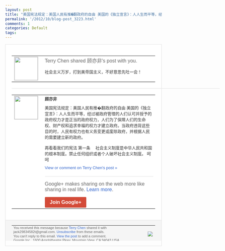 ```yaml
---
layout: post
title: "美国宪法规定：美国人民有推�翻政府的自由 美国的《独立宣言》：人人生而平等，经过..."
permalink: '/2012/10/blog-post_3223.html'
comments: 1
categories: Default
tags: 
---
```

<div style="border:solid 1px #dfdfdf;color:#686868;font:13px Arial"><div style="background-color:#fff;padding:20px;"><table cellpadding="0" cellspacing="0"><tr><td style="padding-right:15px;vertical-align:top"><a href="https://plus.google.com/_/notifications/emlink?emrecipient=110200756825219614165&amp;emid=CID2wsKj_7ICFYJZcAodazQAAA&amp;path=%2F108643996575278738906&amp;dt=1350175453927&amp;uob=8"><img height="75" src="https://lh3.googleusercontent.com/-KKRGTyJ5Bl0/AAAAAAAAAAI/AAAAAAAAEEY/jllxqER5dCk/s75-c-k-a/photo.jpg" style="border:solid 1px #cccccc;" width="75"/></a></td><td style="width:578px;color:#333;font:13px Arial;vertical-align:top"><div style="color:#686868;font:16px Arial;padding-bottom:15px">Terry Chen shared 顾亦非's post with you.</div><div style="padding-bottom:10px">社会主义万岁，打到美帝国主义，不好意思先<wbr/>吐一会！</div></td></tr></table><div style="margin:20px 0;border-bottom:solid 1px #dfdfdf;width:670px"></div><table cellpadding="0" cellspacing="0"><tr><td style="padding-right:15px;vertical-align:top"><a href="https://plus.google.com/_/notifications/emlink?emrecipient=110200756825219614165&amp;emid=CID2wsKj_7ICFYJZcAodazQAAA&amp;path=%2F115805963486816854054&amp;dt=1350175453927&amp;uob=8"><img height="75" src="https://lh4.googleusercontent.com/-ywU1ipwPJwc/AAAAAAAAAAI/AAAAAAAAAB4/7PuIg54IWyA/s75-c-k-a/photo.jpg" style="border:solid 1px #cccccc;" width="75"/></a></td><td style="width:578px;color:#333;font:13px Arial;vertical-align:top"><div style="font-weight:bold;padding-bottom:10px">顾亦非</div><div style="padding-bottom:10px">美国宪法规定：美国人民有推�翻政府的自由 美国的《独立宣言》：人人生而平等，经过被<wbr/>政府管理的人们认可并授予的政府权力才是正<wbr/>当的政府权力，人们为了保障人们的生命权、<wbr/>财产权和追求幸福的权力才建立政府。当政府<wbr/>违背这些目的时，人民有权力也有义务变更或<wbr/>废除政府，并根据人民的需要建立新的政府。<wbr/>&nbsp;<br/><br/>再看看我们的宪法 第一条　 社会主义制度是中华人民共和国的根本制度。<wbr/>禁止任何组织或者个人破坏社会主义制度。 呵呵</div><a href="https://plus.google.com/_/notifications/emlink?emrecipient=110200756825219614165&amp;emid=CID2wsKj_7ICFYJZcAodazQAAA&amp;path=%2F108643996575278738906%2Fposts%2F42uMwvwcHSQ%3Fgpinv%3DAMIXal8MfYZ4a3S4RosGxbIuD5c7QiN9F5nE8AQzoJzibUDHfj-VQhXY5cgAoA_hu4K4LLBats-hJ1IsiKOe-wudl-_Z8nIe71X-nByOIl25AeTOcVQVxCQ&amp;dt=1350175453927&amp;uob=8" style="color:#3366CC;text-decoration:none">View or comment on Terry Chen's post »</a><div style="margin-top:20px;border-top:solid 1px #dfdfdf"><div style="padding:15px 0;color:#686868;font:16px Arial">Google+ makes sharing on the web more like sharing in real life. <a href="http://www.google.com/+/learnmore/" style="color:#3366CC;text-decoration:none">Learn more</a>.</div><a href="https://plus.google.com/_/notifications/emlink?emrecipient=110200756825219614165&amp;emid=CID2wsKj_7ICFYJZcAodazQAAA&amp;path=%2F%3Fgpinv%3DAMIXal8MfYZ4a3S4RosGxbIuD5c7QiN9F5nE8AQzoJzibUDHfj-VQhXY5cgAoA_hu4K4LLBats-hJ1IsiKOe-wudl-_Z8nIe71X-nByOIl25AeTOcVQVxCQ&amp;dt=1350175453927&amp;uob=8" style="display:inline-block;padding:7px 15px;background-color:#d44b38; color:#fff;font-size:16px; font-weight:bold;border-radius:2px;-webkit-border-radius:2px; -moz-border-radius:2px;border:solid 1px #c43b28; white-space:nowrap;text-decoration:none">Join Google+</a></div></td></tr></table></div><div style="border-top:solid 1px #dfdfdf;padding:0 20px; background-color:#f5f5f5"><table cellpadding="0" cellspacing="0" style="height:50px"><tbody><tr><td style="vertical-align:middle;width:100%; color:#636363;font:11px Arial; line-height:120%">You received this message because <a href="https://plus.google.com/_/notifications/emlink?emrecipient=110200756825219614165&amp;emid=CID2wsKj_7ICFYJZcAodazQAAA&amp;path=%2F108643996575278738906%3Fgpinv%3DAMIXal8MfYZ4a3S4RosGxbIuD5c7QiN9F5nE8AQzoJzibUDHfj-VQhXY5cgAoA_hu4K4LLBats-hJ1IsiKOe-wudl-_Z8nIe71X-nByOIl25AeTOcVQVxCQ&amp;dt=1350175453927&amp;uob=8" style="color:#3366CC;text-decoration:none">Terry Chen</a> shared it with jack29834582t@gmail.com. <a href="https://plus.google.com/_/notifications/emlink?emrecipient=110200756825219614165&amp;emid=CID2wsKj_7ICFYJZcAodazQAAA&amp;path=%2F_%2Fnonplus%2Femailsettings%3Fgpinv%3DAMIXal8MfYZ4a3S4RosGxbIuD5c7QiN9F5nE8AQzoJzibUDHfj-VQhXY5cgAoA_hu4K4LLBats-hJ1IsiKOe-wudl-_Z8nIe71X-nByOIl25AeTOcVQVxCQ%26est%3DADH5u8VB6jYgxwhnY4uPqC97R3q-jnwb2Tc6K5cUhOJE7QRhKuT8N6FH3TN5BPvVQkR48NNlmxjMo1r_ooq1enfL4r8e1TbxhYf6H6niYfeGRuNeYv_u37774Rywe5Vn2g-qXC3eaurNWzxI1htV8dux-j-xTEUu1A&amp;dt=1350175453927&amp;uob=8" style="color:#3366CC;text-decoration:none">Unsubscribe</a> from these emails.<br/>You can't reply to this email. <a href="https://plus.google.com/_/notifications/emlink?emrecipient=110200756825219614165&amp;emid=CID2wsKj_7ICFYJZcAodazQAAA&amp;path=%2F108643996575278738906%2Fposts%2F42uMwvwcHSQ%3Fgpinv%3DAMIXal8MfYZ4a3S4RosGxbIuD5c7QiN9F5nE8AQzoJzibUDHfj-VQhXY5cgAoA_hu4K4LLBats-hJ1IsiKOe-wudl-_Z8nIe71X-nByOIl25AeTOcVQVxCQ&amp;dt=1350175453927&amp;uob=8" style="color:#3366CC;text-decoration:none">View the post</a> to add a comment.<br/>Google Inc., 1600 Amphitheatre Pkwy, Mountain View, CA 94043 USA<br/></td><td><img src="https://ssl.gstatic.com/s2/oz/images/notifications/logo/google-plus-6617a72bb36cc548861652780c9e6ff1.png"/></td></tr></tbody></table></div></div>